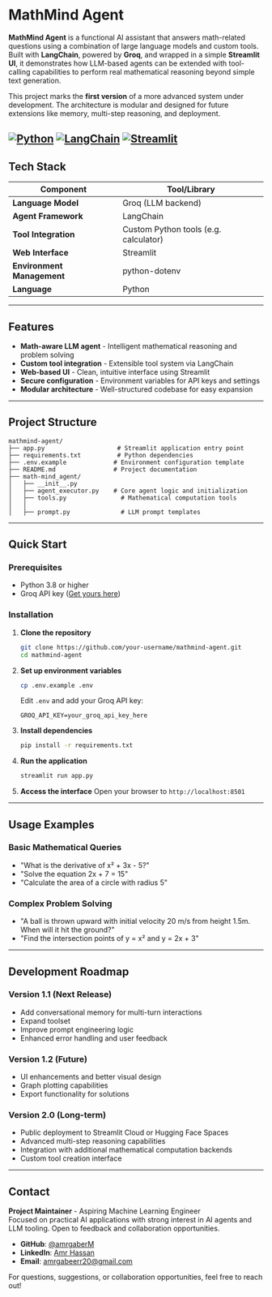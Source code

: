 # MathMind Agent

**MathMind Agent** is a functional AI assistant that answers math-related questions using a combination of large language models and custom tools. Built with **LangChain**, powered by **Groq**, and wrapped in a simple **Streamlit UI**, it demonstrates how LLM-based agents can be extended with tool-calling capabilities to perform real mathematical reasoning beyond simple text generation.

This project marks the **first version** of a more advanced system under development. The architecture is modular and designed for future extensions like memory, multi-step reasoning, and deployment.

[![Python](https://img.shields.io/badge/Python-3.8+-blue.svg)](https://python.org)
[![LangChain](https://img.shields.io/badge/LangChain-Latest-green.svg)](https://langchain.com)
[![Streamlit](https://img.shields.io/badge/Streamlit-Latest-red.svg)](https://streamlit.io)
---

## Tech Stack

| Component | Tool/Library |
|-----------|--------------|
| **Language Model** | Groq (LLM backend) |
| **Agent Framework** | LangChain |
| **Tool Integration** | Custom Python tools (e.g. calculator) |
| **Web Interface** | Streamlit |
| **Environment Management** | python-dotenv |
| **Language** | Python |

---

## Features

- **Math-aware LLM agent** - Intelligent mathematical reasoning and problem solving
- **Custom tool integration** - Extensible tool system via LangChain
- **Web-based UI** - Clean, intuitive interface using Streamlit
- **Secure configuration** - Environment variables for API keys and settings
- **Modular architecture** - Well-structured codebase for easy expansion

---

## Project Structure

```
mathmind-agent/
├── app.py                    # Streamlit application entry point
├── requirements.txt          # Python dependencies
├── .env.example             # Environment configuration template
├── README.md                # Project documentation
├── math-mind_agent/
│   ├── __init__.py
│   ├── agent_executor.py    # Core agent logic and initialization
│   ├── tools.py               # Mathematical computation tools
│   │   
│   ├── prompt.py              # LLM prompt templates
```

---

## Quick Start

### Prerequisites
- Python 3.8 or higher
- Groq API key ([Get yours here](https://groq.com))

### Installation

1. **Clone the repository**
   ```bash
   git clone https://github.com/your-username/mathmind-agent.git
   cd mathmind-agent
   ```

2. **Set up environment variables**
   ```bash
   cp .env.example .env
   ```
   Edit `.env` and add your Groq API key:
   ```
   GROQ_API_KEY=your_groq_api_key_here
   ```

3. **Install dependencies**
   ```bash
   pip install -r requirements.txt
   ```

4. **Run the application**
   ```bash
   streamlit run app.py
   ```

5. **Access the interface**
   Open your browser to `http://localhost:8501`

---

## Usage Examples

### Basic Mathematical Queries
- "What is the derivative of x² + 3x - 5?"
- "Solve the equation 2x + 7 = 15"
- "Calculate the area of a circle with radius 5"

### Complex Problem Solving
- "A ball is thrown upward with initial velocity 20 m/s from height 1.5m. When will it hit the ground?"
- "Find the intersection points of y = x² and y = 2x + 3"

---

## Development Roadmap

### Version 1.1 (Next Release)
- Add conversational memory for multi-turn interactions
- Expand toolset 
- Improve prompt engineering logic
- Enhanced error handling and user feedback

### Version 1.2 (Future)
- UI enhancements and better visual design
- Graph plotting capabilities
- Export functionality for solutions

### Version 2.0 (Long-term)
- Public deployment to Streamlit Cloud or Hugging Face Spaces
- Advanced multi-step reasoning capabilities
- Integration with additional mathematical computation backends
- Custom tool creation interface

---

## Contact

**Project Maintainer** - Aspiring Machine Learning Engineer  
Focused on practical AI applications with strong interest in AI agents and LLM tooling. Open to feedback and collaboration opportunities.

- **GitHub**: [@amrgaberM](https://github.com/amrgaberM)
- **LinkedIn**: [Amr Hassan](https://www.linkedin.com/in/amrhassangaber/)
- **Email**: amrgabeerr20@gmail.com

For questions, suggestions, or collaboration opportunities, feel free to reach out!
